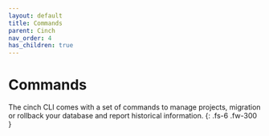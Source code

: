 ```yaml
---
layout: default
title: Commands
parent: Cinch
nav_order: 4
has_children: true
---
```


# Commands

The cinch CLI comes with a set of commands to manage projects, migration or rollback your database and
report historical information.
{: .fs-6 .fw-300 }